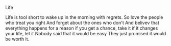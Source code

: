 
Life

Life is tool short to wake up in the morning with regrets.
So love the people who treat you right
And forget about the ones who don't 
And belivev that everything happens for a reason
if you get a chance, take it
if it changes your life, let it
Nobody said that it would be easy
They just promised it would be worth it.
